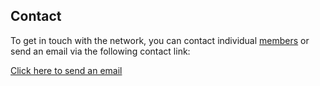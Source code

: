 ## Contact

To get in touch with the network, you can contact individual <a href="members.html" class="green">members</a> or send an email via the following contact link:

<a href="mailto:ctttnetwork@gmail.com" class="green">Click here to send an email</a>

<div id="map" style="height:400px;"></div>
<script>
  var map = L.map('map').setView([47.1599,9.5540], 4);
  L.tileLayer('https://tile.openstreetmap.org/{z}/{x}/{y}.png', {
    maxZoom: 19,
    attribution: '&copy; <a href="http://www.openstreetmap.org/copyright">OpenStreetMap</a>'
  }).addTo(map);
  L.Icon.Default.mergeOptions({
    iconSize: [16, 20],
    iconAnchor: [8, 20],
    shadowSize: [0,0]
  });
  var marker = L.marker([53.3547,-6.2510]).addTo(map);
  var marker = L.marker([41.3925,2.1404]).addTo(map);
  var marker = L.marker([51.0845,3.6289]).addTo(map);
  var marker = L.marker([50.8552,4.3755]).addTo(map);
  var marker = L.marker([53.2218,6.5648]).addTo(map);
  var marker = L.marker([35.8984,14.5131]).addTo(map);
</script>
